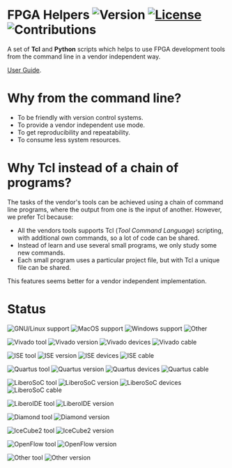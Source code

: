 # FPGA Helpers ![Version](https://img.shields.io/github/tag/INTI-CMNB-FPGA/fpga_helpers.svg) [![License](https://img.shields.io/github/license/INTI-CMNB-FPGA/fpga_helpers.svg)](LICENSE) ![Contributions](https://img.shields.io/badge/Contributions-Welcome-green.svg)

A set of **Tcl** and **Python** scripts which helps to use FPGA development tools from the command line in a vendor independent way.

[User Guide](doc/userguide_en.md).

# Why from the command line?

* To be friendly with version control systems.
* To provide a vendor independent use mode.
* To get reproducibility and repeatability.
* To consume less system resources.

# Why Tcl instead of a chain of programs?

The tasks of the vendor's tools can be achieved using a chain of command line programs, where the output from one is the input of another. However, we prefer Tcl because:

* All the vendors tools supports Tcl (*Tool Command Language*) scripting, with additional own commands, so a lot of code can be shared.
* Instead of learn and use several small programs, we only study some new commands.
* Each small program uses a particular project file, but with Tcl a unique file can be shared.

This features seems better for a vendor independent implementation.

# Status

![GNU/Linux support](https://img.shields.io/badge/Linux-Supported-green.svg)
![MacOS support](https://img.shields.io/badge/MacOS-Untested-yellow.svg)
![Windows support](https://img.shields.io/badge/Window-Untested-yellow.svg)
![Other](https://img.shields.io/badge/Other-Unknown-red.svg)

![Vivado tool](https://img.shields.io/badge/Tool-Vivado-blue.svg)
![Vivado version](https://img.shields.io/badge/Version-2016.4-yellow.svg)
![Vivado devices](https://img.shields.io/badge/Devices-fpga-yellow.svg)
![Vivado cable](https://img.shields.io/badge/Cable-auto&nbsp;detected&nbsp;by&nbsp;HW&nbsp;manager-green.svg)

![ISE tool](https://img.shields.io/badge/Tool-ISE-blue.svg)
![ISE version](https://img.shields.io/badge/Version-14.7-green.svg)
![ISE devices](https://img.shields.io/badge/Devices-fpga,spi,bpi-green.svg)
![ISE cable](https://img.shields.io/badge/Cable-auto&nbsp;detected&nbsp;by&nbsp;Impact-green.svg)

![Quartus tool](https://img.shields.io/badge/Tool-Quartus-blue.svg)
![Quartus version](https://img.shields.io/badge/Version-15.0-orange.svg)
![Quartus devices](https://img.shields.io/badge/Devices-fpga-yellow.svg)
![Quartus cable](https://img.shields.io/badge/Cable-Usb&nbsp;Blaster-green.svg)

![LiberoSoC tool](https://img.shields.io/badge/Tool-Libero&nbsp;SoC-blue.svg)
![LiberoSoC version](https://img.shields.io/badge/Version-11.7-yellow.svg)
![LiberoSoC devices](https://img.shields.io/badge/Devices-fpga-green.svg)
![LiberoSoC cable](https://img.shields.io/badge/Cable-FlashPro5&nbsp;in&nbsp;spi_slave&nbsp;mode-yellow.svg)

![LiberoIDE tool](https://img.shields.io/badge/Tool-Libero&nbsp;IDE-blue.svg)
![LiberoIDE version](https://img.shields.io/badge/Version-Unsupported-red.svg)

![Diamond tool](https://img.shields.io/badge/Tool-Diamond-blue.svg)
![Diamond version](https://img.shields.io/badge/Version-Unsupported-red.svg)

![IceCube2 tool](https://img.shields.io/badge/Tool-IceCube2-blue.svg)
![IceCube2 version](https://img.shields.io/badge/Version-Unsupported-red.svg)

![OpenFlow tool](https://img.shields.io/badge/Tool-Yosis+Arachne+IceStorm-blue.svg)
![OpenFlow version](https://img.shields.io/badge/Version-Unsupported-red.svg)

![Other tool](https://img.shields.io/badge/Tool-Other-blue.svg)
![Other version](https://img.shields.io/badge/Version-Unsupported-red.svg)
